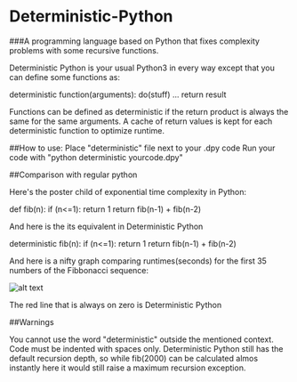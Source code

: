 # Deterministic-Python
###A programming language based on Python that fixes complexity problems with some recursive functions.

Deterministic Python is your usual Python3 in every way except that you can define some functions as:

deterministic function(arguments):
    do(stuff)
	...
	return result
	
Functions can be defined as deterministic if the return product is always the same for the same arguments.
A cache of return values is kept for each deterministic function to optimize runtime.

##How to use:
Place "deterministic" file next to your .dpy code
Run your code with "python deterministic yourcode.dpy"

##Comparison with regular python

Here's the poster child of exponential time complexity in Python:

def fib(n):
    if (n<=1):
        return 1
    return fib(n-1) + fib(n-2)
	
And here is the its equivalent in Deterministic Python

deterministic fib(n):
    if (n<=1):
        return 1
    return fib(n-1) + fib(n-2)
	
And here is a nifty graph comparing runtimes(seconds) for the first 35 numbers of the Fibbonacci sequence:

![alt text](https://image.ibb.co/foSnOH/comparision.png "time graph")

The red line that is always on zero is Deterministic Python

##Warnings

You cannot use the word "deterministic" outside the mentioned context.
Code must be indented with spaces only.
Deterministic Python still has the default recursion depth, so while fib(2000) can be calculated almos instantly here it would still raise a maximum recursion exception.
